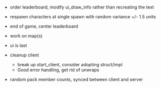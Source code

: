 - order leaderboard, modify ui_draw_info rather than recreating the text
- respawn characters at single spawn with random variance +/- 1.5 units
- end of game, center leaderboard
- work on map(s)
- ui is last
- cleanup client
  - break up start_client, consider adopting struct/impl
  - Good error handling, get rid of unwraps

- random pack member counts, synced between client and server
